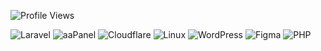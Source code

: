 <p align="left">
  <img src="https://komarev.com/ghpvc/?username=aanglll&style=for-the-badge" alt="Profile Views" />
</p>

![Laravel](https://img.shields.io/badge/-Laravel-FF2D20?logo=laravel&logoColor=white&style=for-the-badge)
![aaPanel](https://img.shields.io/badge/aaPanel-darkgreen?style=for-the-badge&logo=ubuntu&logoColor=white)
![Cloudflare](https://img.shields.io/badge/CLOUDFLARE-orange?style=for-the-badge&logo=Cloudflare&logoColor=white)
![Linux](https://img.shields.io/badge/Linux-FCC624?style=for-the-badge&logo=linux&logoColor=black)
![WordPress](https://img.shields.io/badge/WordPress-21759B?style=for-the-badge&logo=wordpress&logoColor=white)
![Figma](https://img.shields.io/badge/Figma-000000?style=for-the-badge&logo=figma&logoColor=white)
![PHP](https://img.shields.io/badge/PHP-777BB4?style=for-the-badge&logo=php&logoColor=white)

